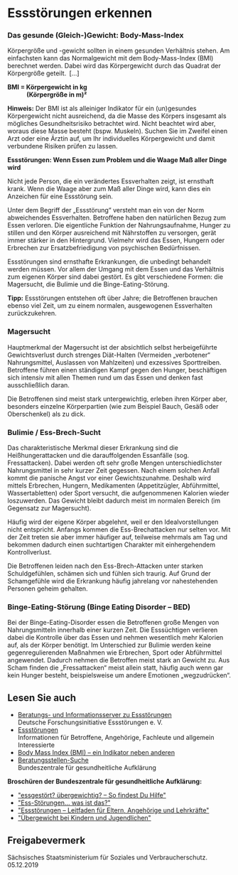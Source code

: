 # Essstörungen erkennen

### Das gesunde (Gleich-)Gewicht: Body-Mass-Index

Körpergröße und -gewicht sollten in einem gesunden Verhältnis stehen. Am einfachsten kann das Normalgewicht mit dem Body-Mass-Index (BMI) berechnet werden. Dabei wird das Körpergewicht durch das Quadrat der Körpergröße geteilt. [...]

**BMI = Körpergewicht in kg  
             (Körpergröße in m)²**

**Hinweis:**  Der BMI ist als alleiniger Indikator für ein (un)gesundes Körpergewicht nicht ausreichend, da die Masse des Körpers insgesamt als mögliches Gesundheitsrisiko betrachtet wird. Nicht beachtet wird aber, woraus diese Masse besteht (bspw. Muskeln). Suchen Sie im Zweifel einen Arzt oder eine Ärztin auf, um Ihr individuelles Körpergewicht und damit verbundene Risiken prüfen zu lassen.

**Essstörungen: Wenn Essen zum Problem und die Waage Maß aller Dinge wird**

Nicht jede Person, die ein verändertes Essverhalten zeigt, ist ernsthaft krank. Wenn die Waage aber zum Maß aller Dinge wird, kann dies ein Anzeichen für eine Essstörung sein.

Unter dem Begriff der „Essstörung“ versteht man ein von der Norm abweichendes Essverhalten. Betroffene haben den natürlichen Bezug zum Essen verloren. Die eigentliche Funktion der Nahrungsaufnahme, Hunger zu stillen und den Körper ausreichend mit Nährstoffen zu versorgen, gerät immer stärker in den Hintergrund. Vielmehr wird das Essen, Hungern oder Erbrechen zur Ersatzbefriedigung von psychischen Bedürfnissen.

Essstörungen sind ernsthafte Erkrankungen, die unbedingt behandelt werden müssen. Vor allem der Umgang mit dem Essen und das Verhältnis zum eigenen Körper sind dabei gestört. Es gibt verschiedene Formen: die Magersucht, die Bulimie und die Binge-Eating-Störung.

**Tipp:** Essstörungen entstehen oft über Jahre; die Betroffenen brauchen ebenso viel Zeit, um zu einem normalen, ausgewogenen Essverhalten zurückzukehren.

### Magersucht

Hauptmerkmal der Magersucht ist der absichtlich selbst herbeigeführte Gewichtsverlust durch strenges Diät-Halten (Vermeiden „verbotener“ Nahrungsmittel, Auslassen von Mahlzeiten) und exzessives Sporttreiben. Betroffene führen einen ständigen Kampf gegen den Hunger, beschäftigen sich intensiv mit allen Themen rund um das Essen und denken fast ausschließlich daran.

Die Betroffenen sind meist stark untergewichtig, erleben ihren Körper aber, besonders einzelne Körperpartien (wie zum Beispiel Bauch, Gesäß oder Oberschenkel) als zu dick.

### Bulimie / Ess-Brech-Sucht

Das charakteristische Merkmal dieser Erkrankung sind die Heißhungerattacken und die darauffolgenden Essanfälle (sog. Fressattacken). Dabei werden oft sehr große Mengen unterschiedlichster Nahrungsmittel in sehr kurzer Zeit gegessen. Nach einem solchen Anfall kommt die panische Angst vor einer Gewichtszunahme. Deshalb wird mittels Erbrechen, Hungern, Medikamenten (Appetitzügler, Abführmittel, Wassertabletten) oder Sport versucht, die aufgenommenen Kalorien wieder loszuwerden. Das Gewicht bleibt dadurch meist im normalen Bereich (im Gegensatz zur Magersucht).

Häufig wird der eigene Körper abgelehnt, weil er den Idealvorstellungen nicht entspricht. Anfangs kommen die Ess-Brechattacken nur selten vor. Mit der Zeit treten sie aber immer häufiger auf, teilweise mehrmals am Tag und bekommen dadurch einen suchtartigen Charakter mit einhergehendem Kontrollverlust.

Die Betroffenen leiden nach den Ess-Brech-Attacken unter starken Schuldgefühlen, schämen sich und fühlen sich traurig. Auf Grund der Schamgefühle wird die Erkrankung häufig jahrelang vor nahestehenden Personen geheim gehalten.

### Binge-Eating-Störung (Binge Eating Disorder – BED)

Bei der Binge-Eating-Disorder essen die Betroffenen große Mengen von Nahrungsmitteln innerhalb einer kurzen Zeit. Die Esssüchtigen verlieren dabei die Kontrolle über das Essen und nehmen wesentlich mehr Kalorien auf, als der Körper benötigt. Im Unterschied zur Bulimie werden keine gegenregulierenden Maßnahmen wie Erbrechen, Sport oder Abführmittel angewendet. Dadurch nehmen die Betroffen meist stark an Gewicht zu. Aus Scham finden die „Fressattacken“ meist allein statt, häufig auch wenn gar kein Hunger besteht, beispielsweise um andere Emotionen „wegzudrücken“.

## Lesen Sie auch

* [Beratungs- und Informationsserver zu Essstörungen](http://www.ab-server.de/ "DFE: Beratungs- und Informationsserver zu Essstörungen")  
  Deutsche Forschungsinitiative Essstörungen e. V.
* [Essstörungen](http://www.bzga-essstoerungen.de/ "Bundeszentrale für gesundheitliche Aufklärung (BZgA): Portal \"Essstörungen\"")  
  Informationen für Betroffene, Angehörige, Fachleute und allgemein Interessierte
* [Body Mass Index (BMI) – ein Indikator neben anderen](http://www.bzga-essstoerungen.de/informationen/auffaelliges-essverhalten/der-body-mass-index-bmi/ "BZgA: Website \"Body Mass Index – ein Indikator neben anderen\"")
* [Beratungsstellen-Suche](http://www.bzga-essstoerungen.de/index.php?id=144 "BZgA: Beratungsstellensuche (in der Rubrik \"Rat & Hilfe\")")  
  Bundeszentrale für gesundheitliche Aufklärung

**Broschüren der Bundeszentrale für gesundheitliche Aufklärung:**

* ["essgestört? übergewichtig? – So findest Du Hilfe"](https://www.bzga.de/infomaterialien/ernaehrung-bewegung-stressregulation/essgestoert-uebergewichtig-so-findest-du-hilfe/ "BZgA: Broschüre \"essgestört? übergewichtig? So findest Du Hilfe\"")
* ["Ess-Störungen... was ist das?"](https://www.bzga.de/infomaterialien/ernaehrung-bewegung-stressregulation/essstoerungen-was-ist-das/ "BZgA: \"Ess-Störungen... was ist das?\"")
* ["Essstörungen – Leitfaden für Eltern, Angehörige und Lehrkräfte"](https://www.bzga.de/infomaterialien/ernaehrung-bewegung-stressregulation/essstoerungen-informationen-fuer-eltern-angehoerige-und-lehrkraefte/ "BZgA: Broschüre \"Ess-Störungen - Leitfaden für Eltern, Angehörige, Partner, Freunde, Lehrer und Kollegen\"")
* ["Übergewicht bei Kindern und Jugendlichen"](https://www.bzga.de/infomaterialien/ernaehrung-bewegung-stressregulation/ernaehrung-bewegung-stressregulation/uebergewicht-bei-kindern-und-jugendlichen/ "BZgA: Broschüre \"Übergewicht bei Kindern und Jugendlichen\"")

## Freigabevermerk

Sächsisches Staatsministerium für Soziales und Verbraucherschutz. 05.12.2019
